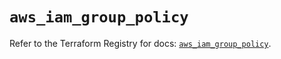 # `aws_iam_group_policy`

Refer to the Terraform Registry for docs: [`aws_iam_group_policy`](https://registry.terraform.io/providers/hashicorp/aws/3.76.1/docs/resources/iam_group_policy).
